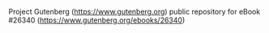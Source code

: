 Project Gutenberg (https://www.gutenberg.org) public repository for eBook #26340 (https://www.gutenberg.org/ebooks/26340)
